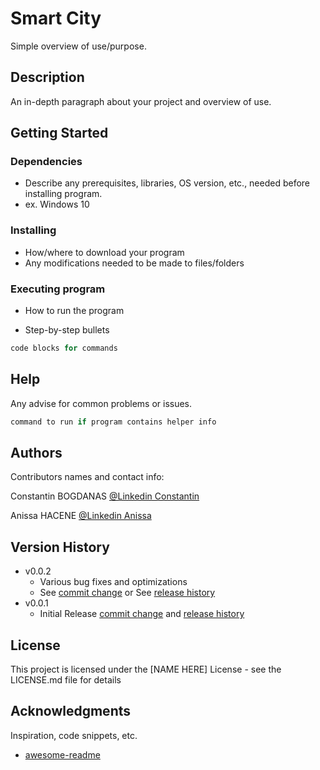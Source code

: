 
# Smart City

Simple overview of use/purpose.

## Description

An in-depth paragraph about your project and overview of use.

## Getting Started

### Dependencies

* Describe any prerequisites, libraries, OS version, etc., needed before installing program.
* ex. Windows 10

### Installing

* How/where to download your program
* Any modifications needed to be made to files/folders

### Executing program

* How to run the program

* Step-by-step bullets

```python
code blocks for commands
```

## Help

Any advise for common problems or issues.

```python
command to run if program contains helper info
```

## Authors

Contributors names and contact info:

Constantin BOGDANAS
[@Linkedin Constantin](https://www.linkedin.com/in/constantin-bogdanas-3581221b3/)

Anissa HACENE
[@Linkedin Anissa](https://www.linkedin.com/in/anissa-hacene/)

## Version History

* v0.0.2
  * Various bug fixes and optimizations
  * See [commit change](ChangeME.com) or See [release history](changeME.com)
* v0.0.1
  * Initial Release [commit change](https://github.com/ticuss/Smart-City-Project/commits/v0.0.1) and [release history](https://github.com/ticuss/Smart-City-Project/releases/tag/v0.0.1)

## License

This project is licensed under the [NAME HERE] License - see the LICENSE.md file for details

## Acknowledgments

Inspiration, code snippets, etc.

* [awesome-readme](https://github.com/matiassingers/awesome-readme)
